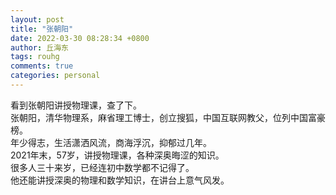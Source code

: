 ```yaml
---
layout: post
title: "张朝阳"
date: 2022-03-30 08:28:34 +0800
author: 丘海东 
tags: rouhg
comments: true
categories: personal
---
```

看到张朝阳讲授物理课，查了下。  
张朝阳，清华物理系，麻省理工博士，创立搜狐，中国互联网教父，位列中国富豪榜。  
年少得志，生活潇洒风流，商海浮沉，抑郁过几年。  
2021年末，57岁，讲授物理课，各种深奥晦涩的知识。  
很多人三十来岁，已经连初中数学都不记得了。  
他还能讲授深奥的物理和数学知识，在讲台上意气风发。
